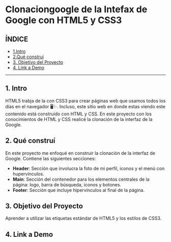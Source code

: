 # Clonaciongoogle de la Intefax de Google con HTML5 y CSS3

## **ÍNDICE**

* [1.Intro](#)
* [2.Qué construí](#)
* [3. Objetivo del Proyecto](#)
* [4. Link a Demo](#)

****

## 1. Intro

HTML5 trabja de la con CSS3 para crear páginas web que usamos todos los días en el navegador 🖥✨. Incluso, este sitio web en donde estas viendo este contenido está construído con HTML y CSS. En este proyecto con los conocimientos de HTML y CSS realicé la clonación de la interfaz de la Google.

## 2. Qué construí

En este proyecto me enfoqué en construir la clonación de la interfaz de Google. Contiene las siguientes secciones:

* **Header**: Sección que involucra la foto de mi perfil, iconos y el menú con hupervínculos.
* **Main**: Sección del contenedor para los elementos centrales de la página: logo, barra de búsqueda, iconos y botones.
* **Footer**: Sección que incluye hipervínculos al final de la página.

## 3. Objetivo del Proyecto
Aprender a utilizar las etiquetas estándar de HTML5 y los estilos de CSS3.

## 4. Link a Demo
